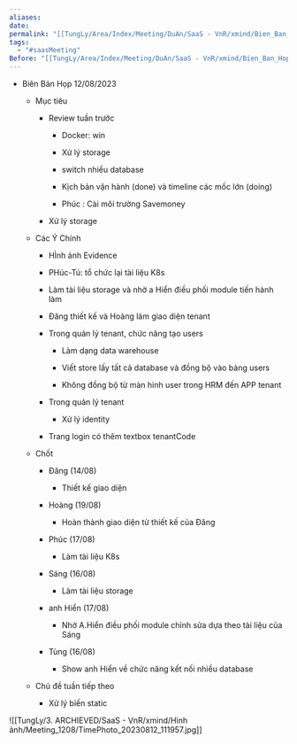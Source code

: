 ```yaml
---
aliases: 
date: 
permalink: "[[TungLy/Area/Index/Meeting/DuAn/SaaS - VnR/xmind/Bien_Ban_Hop/Meeting_00]]"
tags:
  - "#saasMeeting"
Before: "[[TungLy/Area/Index/Meeting/DuAn/SaaS - VnR/xmind/Bien_Ban_Hop/Meeting_0810]]"
---
```

- Biên Bản Họp 12/08/2023
    
    - Mục tiêu
        
        - Review tuần trước
            
            - Docker: win
                
            - Xử lý storage
                
            - switch nhiều database
                
            - Kịch bản vận hành (done) và timeline các mốc lớn (doing)
                
            - Phúc : Cài môi trường Savemoney
                
        - Xử lý storage
            
    - Các Ý Chính
        
        - HÌnh ảnh Evidence
            
        - PHúc-Tú: tổ chức lại tài liệu K8s
            
        - Làm tài liệu storage và nhờ a Hiển điều phối module tiến hành làm
            
        - Đăng thiết kế và Hoàng làm giao diện tenant
            
        - Trong quản lý tenant, chức năng tạo users
            
            - Làm dạng data warehouse
                
            - Viết store lấy tất cả database và đồng bộ vào bảng users
                
            - Không đồng bộ từ màn hinh user trong HRM đến APP tenant
                
        - Trong quản lý tenant
            
            - Xử lý identity
                
        - Trang login có thêm textbox tenantCode
            
    - Chốt
        
        - Đăng (14/08)
            
            - Thiết kế giao diện
                
        - Hoàng (19/08)
            
            - Hoàn thành giao diện từ thiết kế của Đăng
                
        - Phúc (17/08)
            
            - Làm tài liệu K8s
                
        - Sáng (16/08)
            
            - Làm tài liệu storage
                
        - anh Hiển (17/08)
            
            - Nhờ A.Hiển điều phối module chỉnh sửa dựa theo tài liệu của Sáng
                
        - Tùng (16/08)
            
            - Show anh Hiển về chức năng kết nối nhiều database
                
    - Chủ đề tuần tiếp theo
        
        - Xử lý biến static

![[TungLy/3. ARCHIEVED/SaaS - VnR/xmind/Hình ảnh/Meeting_1208/TimePhoto_20230812_111957.jpg]]
